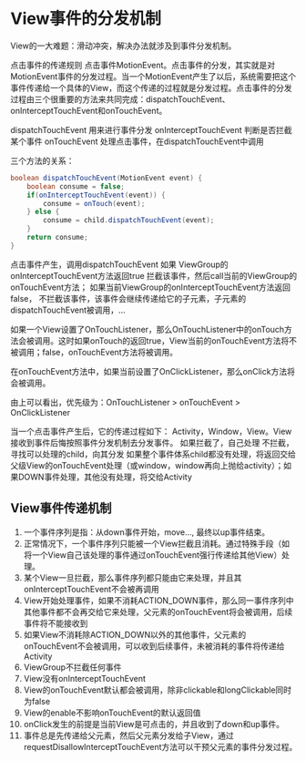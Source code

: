 # View事件的分发机制 #
View的一大难题：滑动冲突，解决办法就涉及到事件分发机制。

点击事件的传递规则
点击事件MotionEvent。点击事件的分发，其实就是对MotionEvent事件的分发过程。当一个MotionEvent产生了以后，系统需要把这个事件传递给一个具体的View，而这个传递的过程就是分发过程。点击事件的分发过程由三个很重要的方法来共同完成：dispatchTouchEvent、onInterceptTouchEvent和onTouchEvent。

dispatchTouchEvent
用来进行事件分发
onInterceptTouchEvent
判断是否拦截某个事件
onTouchEvent
处理点击事件，在dispatchTouchEvent中调用

三个方法的关系：
``` java
boolean dispatchTouchEvent(MotionEvent event) {
    boolean consume = false;
    if(onInterceptTouchEvent(event)) {
        consume = onTouch(event);
    } else {
        consume = child.dispatchTouchEvent(event);
    }
    return consume;
}
```
点击事件产生，调用dispatchTouchEvent
如果 ViewGroup的onInterceptTouchEvent方法返回true 拦截该事件，然后call当前的ViewGroup的onTouchEvent方法；
如果当前ViewGroup的onInterceptTouchEvent方法返回false， 不拦截该事件，该事件会继续传递给它的子元素，子元素的dispatchTouchEvent被调用，...

如果一个View设置了OnTouchListener，那么OnTouchListener中的onTouch方法会被调用。这时如果onTouch的返回true，View当前的onTouchEvent方法将不被调用；false，onTouchEvent方法将被调用。

在onTouchEvent方法中，如果当前设置了OnClickListener，那么onClick方法将会被调用。

由上可以看出，优先级为：OnTouchListener > onTouchEvent > OnClickListener

当一个点击事件产生后，它的传递过程如下：
Activity，Window，View。View接收到事件后悔按照事件分发机制去分发事件。
如果拦截了，自己处理
不拦截，寻找可以处理的child，向其分发
如果整个事件体系child都没有处理，将返回交给父级View的onTouchEvent处理（或window，window再向上抛给activity）；如果DOWN事件处理，其他没有处理，将交给Activity

## View事件传递机制
1. 一个事件序列是指：从down事件开始，move..., 最终以up事件结束。
2. 正常情况下，一个事件序列只能被一个View拦截且消耗。通过特殊手段（如将一个View自己该处理的事件通过onTouchEvent强行传递给其他View）处理。
3. 某个View一旦拦截，那么事件序列都只能由它来处理，并且其onInterceptTouchEvent不会被再调用
4. View开始处理事件，如果不消耗ACTION_DOWN事件，那么同一事件序列中其他事件都不会再交给它来处理，父元素的onTouchEvent将会被调用，后续事件将不能接收到
5. 如果View不消耗除ACTION_DOWN以外的其他事件，父元素的onTouchEvent不会被调用，可以收到后续事件，未被消耗的事件将传递给Activity
6. ViewGroup不拦截任何事件
7. View没有onInterceptTouchEvent
8. View的onTouchEvent默认都会被调用，除非clickable和longClickable同时为false
9. View的enable不影响onTouchEvent的默认返回值
10. onClick发生的前提是当前View是可点击的，并且收到了down和up事件。
11. 事件总是先传递给父元素，然后父元素分发给子View，通过requestDisallowInterceptTouchEvent方法可以干预父元素的事件分发过程。


